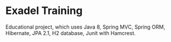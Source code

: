 # Exadel Training 
Educational project, which uses Java 8, Spring MVC, Spring ORM, Hibernate, JPA 2.1, H2 database, Junit with Hamcrest.


